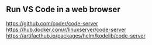## Run VS Code in a web browser
https://github.com/coder/code-server
https://hub.docker.com/r/linuxserver/code-server
https://artifacthub.io/packages/helm/kodelib/code-server
